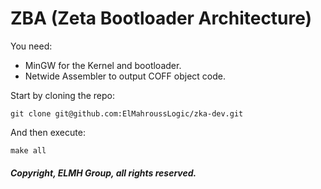 # ZBA (Zeta Bootloader Architecture)

You need:

- MinGW for the Kernel and bootloader.
- Netwide Assembler to output COFF object code.

Start by cloning the repo:

```
git clone git@github.com:ElMahroussLogic/zka-dev.git
```

And then execute:

```
make all
```

##### Copyright, ELMH Group, all rights reserved.
